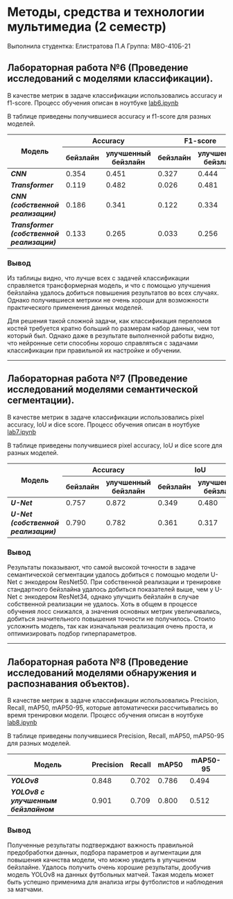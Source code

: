 # Методы, средства и технологии мультимедиа (2 семестр)

Выполнила студентка: Елистратова П.А 
Группа: М8О-410Б-21

## Лабораторная работа №6 (Проведение исследований с моделями классификации).

В качестве метрик в задаче классификации использовались accuracy и f1-score. Процесс обучения описан в ноутбуке [lab6.ipynb](lab6.ipynb)

В таблице приведены получившиеся accuracy и f1-score для разных моделей.
<table>
    <thead>
        <tr>
            <th rowspan=2>Модель</th>
            <th colspan=2>Accuracy</th>
            <th colspan=2>F1-score</th>
        </tr>
        <tr>
            <th>бейзлайн</th>
            <th>улучшенный бейзлайн</th>
            <th>бейзлайн</th>
            <th>улучшенный бейзлайн</th>
        </tr>
    </thead>
    <tbody>
        <tr>
            <td><b><i>CNN</i></b></td>
            <td>0.354</td>
            <td>0.451</td>
            <td>0.327</td>
            <td>0.444</td>
        </tr>
        <tr>
            <td><b><i>Transformer</i></b></td>
            <td>0.119</td>
            <td>0.482</td>
            <td>0.026</td>
            <td>0.481</td>
        </tr>
        <tr>
            <td><b><i>CNN (собственной реализации)</i></b></td>
            <td>0.186</td>
            <td>0.341</td>
            <td>0.122</td>
            <td>0.334</td>
        </tr>
        <tr>
            <td><b><i>Transformer (собственной реализации)</i></b></td>
            <td>0.133</td>
            <td>0.265</td>
            <td>0.033</td>
            <td>0.256</td>
        </tr>
    </tbody>
</table>

### Вывод

Из таблицы видно, что лучше всех с задачей классификации справляется трансформерная модель, и что с помощью улучшения бейзлайна удалось добиться повышения результатов во всех случаях. Однако получившиеся метрики не очень хороши для возможности практического применения данных моделей.

Для решения такой сложной задачи, как классификация переломов костей требуется кратно больший по размерам набор данных, чем тот который был. Однако даже в результате выполненной работы видно, что нейронные сети способны хорошо справляться с задачами классификации при правильной их настройке и обучении.

---

## Лабораторная работа №7 (Проведение исследований моделями семантической сегментации).

В качестве метрик в задаче классификации использовались pixel accuracy, IoU и dice score. Процесс обучения описан в ноутбуке [lab7.ipynb](lab7.ipynb)

В таблице приведены получившиеся pixel accuracy, IoU и dice score для разных моделей.
<table>
    <thead>
        <tr>
            <th rowspan=2>Модель</th>
            <th colspan=2>Accuracy</th>
            <th colspan=2>IoU</th>
            <th colspan=2>Dice</th>
        </tr>
        <tr>
            <th>бейзлайн</th>
            <th>улучшенный бейзлайн</th>
            <th>бейзлайн</th>
            <th>улучшенный бейзлайн</th>
            <th>бейзлайн</th>
            <th>улучшенный бейзлайн</th>
        </tr>
    </thead>
    <tbody>
        <tr>
            <td><b><i>U-Net</i></b></td>
            <td>0.757</td>
            <td>0.872</td>
            <td>0.349</td>
            <td>0.480</td>
            <td>0.439</td>
            <td>0.566</td>
        </tr>
        <tr>
            <td><b><i>U-Net (собственной реализации)</i></b></td>
            <td>0.790</td>
            <td>0.782</td>
            <td>0.361</td>
            <td>0.317</td>
            <td>0.444</td>
            <td>0.374</td>
        </tr>
    </tbody>
</table>

### Вывод

Результаты показывают, что самой высокой точности в задаче семантической сегментации удалось добиться с помощью модели U-Net с энкодером ResNet50. При собственной реализации и тренировке стандартного бейзлайна удалось добиться показателей выше, чем у U-Net с энкодером ResNet34, однако улучшить бейзлайн в случае собственной реализации не удалось. Хоть в общем в процессе обучения лосс снижался, а значения основных метрик увеличивались, добиться значительного повышения точности не получилось. Стоило усложнить модель, так как изначальная реализация очень проста, и оптимизировать подбор гиперпараметров.

---

## Лабораторная работа №8 (Проведение исследований моделями обнаружения и распознавания объектов).

В качестве метрик в задаче классификации использовались Precision, Recall, mAP50, mAP50-95, которые автоматически рассчитывались во время тренировки модели. Процесс обучения описан в ноутбуке [lab8.ipynb](lab8.ipynb)

В таблице приведены получившиеся Precision, Recall, mAP50, mAP50-95 для разных моделей.
<table>
    <thead>
        <tr>
            <th>Модель</th>
            <th>Precision</th>
            <th>Recall</th>
            <th>mAP50</th>
            <th>mAP50-95</th>
        </tr>
    </thead>
    <tbody>
        <tr>
            <td><b><i>YOLOv8</i></b></td>
            <td>0.848</td>
            <td>0.702</td>
            <td>0.786</td>
            <td>0.494</td>
        </tr>
        <tr>
            <td><b><i>YOLOv8 с улучшенным бейзлайном</i></b></td>
            <td>0.901</td>
            <td>0.709</td>
            <td>0.800</td>
            <td>0.512</td>
        </tr>
    </tbody>
</table>

### Вывод

Полученные результаты подтверждают важность правильной предобработки данных, подбора параметров и аугментации для повышения качнства модели, что можно увидеть в улучшеном бейзлайне. Удалось получить очень хорошие результаты, дообучив модель YOLOv8 на данных футбольных матчей. Такая модель может быть успешно применима для анализа игры футболистов и наблюдения за матчами.